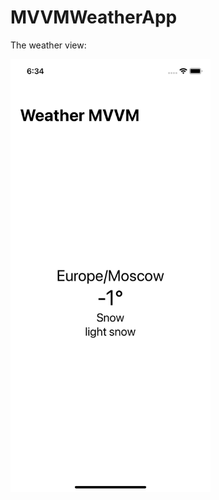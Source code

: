 # MVVMWeatherApp

The weather view:

<img width="320" alt="weather" src="https://github.com/Anastasiiaq/MVVMWeatherApp/blob/main/screenshots/Simulator%20Screen%20Shot%20-%20iPhone%2011%20-%202022-02-01%20at%2018.34.38.png">
